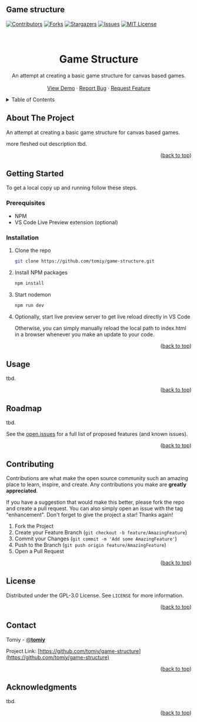 ## Game structure

<a name="readme-top"></a>

[![Contributors][contributors-shield]][contributors-url]
[![Forks][forks-shield]][forks-url]
[![Stargazers][stars-shield]][stars-url]
[![Issues][issues-shield]][issues-url]
[![MIT License][license-shield]][license-url]

<!-- PROJECT LOGO -->
<br />
<div align="center">
<h1 align="center">Game Structure</h1>
  <p align="center">
    An attempt at creating a basic game structure for canvas based games.
    <br />
    <br />
    <a href="https://tomiy.me/openrider/">View Demo</a>
    ·
    <a href="https://github.com/tomiy/game-structure/issues">Report Bug</a>
    ·
    <a href="https://github.com/tomiy/game-structure/issues">Request Feature</a>
  </p>
</div>

<!-- TABLE OF CONTENTS -->
<details>
  <summary>Table of Contents</summary>
  <ol>
    <li>
      <a href="#about-the-project">About The Project</a>
    </li>
    <li>
      <a href="#getting-started">Getting Started</a>
      <ul>
        <li><a href="#prerequisites">Prerequisites</a></li>
        <li><a href="#installation">Installation</a></li>
      </ul>
    </li>
    <li><a href="#usage">Usage</a></li>
    <li><a href="#roadmap">Roadmap</a></li>
    <li><a href="#contributing">Contributing</a></li>
    <li><a href="#license">License</a></li>
    <li><a href="#contact">Contact</a></li>
    <li><a href="#acknowledgments">Acknowledgments</a></li>
  </ol>
</details>

<!-- ABOUT THE PROJECT -->
## About The Project

An attempt at creating a basic game structure for canvas based games.

more fleshed out description tbd.

<p align="right">(<a href="#readme-top">back to top</a>)</p>

<!-- GETTING STARTED -->
## Getting Started

To get a local copy up and running follow these steps.

### Prerequisites

* NPM
* VS Code Live Preview extension (optional)

### Installation

1. Clone the repo
   ```sh
   git clone https://github.com/tomiy/game-structure.git
   ```
2. Install NPM packages
   ```sh
   npm install
   ```
8. Start nodemon
   ```sh
   npm run dev
   ```
9. Optionally, start live preview server to get live reload directly in VS Code
   
   Otherwise, you can simply manually reload the local path to index.html in a browser whenever you make an update to your code.

<p align="right">(<a href="#readme-top">back to top</a>)</p>

<!-- USAGE EXAMPLES -->
## Usage

tbd.

<p align="right">(<a href="#readme-top">back to top</a>)</p>

<!-- ROADMAP -->
## Roadmap

tbd.

See the [open issues](https://github.com/tomiy/game-structure/issues) for a full list of proposed features (and known issues).

<p align="right">(<a href="#readme-top">back to top</a>)</p>

<!-- CONTRIBUTING -->
## Contributing

Contributions are what make the open source community such an amazing place to learn, inspire, and create. Any contributions you make are **greatly appreciated**.

If you have a suggestion that would make this better, please fork the repo and create a pull request. You can also simply open an issue with the tag "enhancement".
Don't forget to give the project a star! Thanks again!

1. Fork the Project
2. Create your Feature Branch (`git checkout -b feature/AmazingFeature`)
3. Commit your Changes (`git commit -m 'Add some AmazingFeature'`)
4. Push to the Branch (`git push origin feature/AmazingFeature`)
5. Open a Pull Request

<p align="right">(<a href="#readme-top">back to top</a>)</p>

<!-- LICENSE -->
## License

Distributed under the GPL-3.0 License. See `LICENSE` for more information.

<p align="right">(<a href="#readme-top">back to top</a>)</p>

<!-- CONTACT -->
## Contact

Tomiy - [@__tomiy__](https://twitter.com/__tomiy__)

Project Link: [https://github.com/tomiy/game-structure](https://github.com/tomiy/game-structure)

<p align="right">(<a href="#readme-top">back to top</a>)</p>

<!-- ACKNOWLEDGMENTS -->
## Acknowledgments

tbd.

<p align="right">(<a href="#readme-top">back to top</a>)</p>

<!-- MARKDOWN LINKS & IMAGES -->
<!-- https://www.markdownguide.org/basic-syntax/#reference-style-links -->
[contributors-shield]: https://img.shields.io/github/contributors/tomiy/game-structure.svg?style=for-the-badge
[contributors-url]: https://github.com/tomiy/game-structure/graphs/contributors
[forks-shield]: https://img.shields.io/github/forks/tomiy/game-structure.svg?style=for-the-badge
[forks-url]: https://github.com/tomiy/game-structure/network/members
[stars-shield]: https://img.shields.io/github/stars/tomiy/game-structure.svg?style=for-the-badge
[stars-url]: https://github.com/tomiy/game-structure/stargazers
[issues-shield]: https://img.shields.io/github/issues/tomiy/game-structure.svg?style=for-the-badge
[issues-url]: https://github.com/tomiy/game-structure/issues
[license-shield]: https://img.shields.io/github/license/tomiy/game-structure.svg?style=for-the-badge
[license-url]: https://github.com/tomiy/game-structure/blob/master/LICENSE.txt

